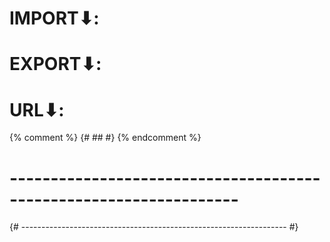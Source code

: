 # IMPORT⬇:
# EXPORT⬇:
# URL⬇:
{% comment %} {# ## #} {% endcomment %}

# ------------------------------------------------------------------
{# ------------------------------------------------------------------ #}
